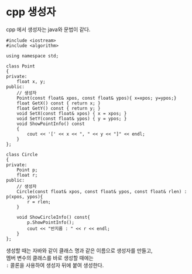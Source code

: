 # cpp 생성자 

cpp 에서 생성자는 java와 문법이 같다.  

```
#include <iostream>
#include <algorithm>

using namespace std;

class Point
{
private:
    float x, y;
public:
    // 생성자 
    Point(const float& xpos, const float& ypos){ x=xpos; y=ypos;}
    float GetX() const { return x; }
    float GetY() const { return y; }
    void SetX(const float& xpos) { x = xpos; }
    void SetY(const float& ypos) { y = ypos; }
    void ShowPointInfo() const
    {
        cout << '[' << x << ", " << y << "]" << endl;
    }
};

class Circle
{
private:
    Point p;
    float r;
public:
    // 생성자
    Circle(const float& xpos, const float& ypos, const float& rlen) : p(xpos, ypos){
        r = rlen;
    }

    void ShowCircleInfo() const{
        p.ShowPointInfo();
        cout << "반지름 : " << r << endl;
    }
};
```

생성할 때는 자바와 같이 클래스 명과 같은 이름으로 생성자를 만들고,   
멤버 변수의 클래스를 바로 생성할 때에는  
`:` 콜론을 사용하여 생성자 뒤에 붙여 생성한다.  

